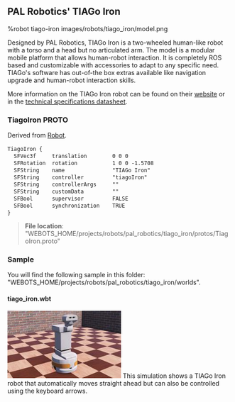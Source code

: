 ## PAL Robotics' TIAGo Iron

%robot tiago-iron images/robots/tiago_iron/model.png

Designed by PAL Robotics, TIAGo Iron is a two-wheeled human-like robot with a torso and a head but no articulated arm.
The model is a modular mobile platform that allows human-robot interaction. It is completely ROS based and customizable with accessories to adapt to any specific need.
TIAGo's software has out-of-the box extras available like navigation upgrade and human-robot interaction skills.

More information on the TIAGo Iron robot can be found on their [website](http://pal-robotics.com/robots/tiago/) or in the [technical specifications datasheet](http://pal-robotics.com/wp-content/uploads/2019/07/Datasheet_TIAGo_Complete.pdf).

### TiagoIron PROTO

Derived from [Robot](../reference/robot.md).

```
TiagoIron {
  SFVec3f     translation        0 0 0
  SFRotation  rotation           1 0 0 -1.5708
  SFString    name               "TIAGo Iron"
  SFString    controller         "tiagoIron"
  SFString    controllerArgs     ""
  SFString    customData         ""
  SFBool      supervisor         FALSE
  SFBool      synchronization    TRUE
}
```

> **File location**: "WEBOTS\_HOME/projects/robots/pal_robotics/tiago_iron/protos/TiagoIron.proto"

### Sample

You will find the following sample in this folder: "WEBOTS\_HOME/projects/robots/pal\_robotics/tiago\_iron/worlds".

#### tiago\_iron.wbt

![tiago_iron.wbt.png](images/robots/tiago_iron/tiago_iron.wbt.thumbnail.jpg) This simulation shows a TIAGo Iron robot that automatically moves straight ahead but can also be controlled using the keyboard arrows.
